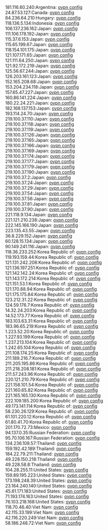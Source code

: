 181.116.60.240:Argentina: [ovpn config](vpn/181_116_60_240.ovpn)  
24.87.53.127:Canada: [ovpn config](vpn/24_87_53_127.ovpn)  
84.236.64.210:Hungary: [ovpn config](vpn/84_236_64_210.ovpn)  
118.136.5.134:Indonesia: [ovpn config](vpn/118_136_5_134.ovpn)  
106.137.236.162:Japan: [ovpn config](vpn/106_137_236_162.ovpn)  
111.106.178.192:Japan: [ovpn config](vpn/111_106_178_192.ovpn)  
115.37.6.153:Japan: [ovpn config](vpn/115_37_6_153.ovpn)  
115.65.199.67:Japan: [ovpn config](vpn/115_65_199_67.ovpn)  
118.154.101.175:Japan: [ovpn config](vpn/118_154_101_175.ovpn)  
121.107.171.65:Japan: [ovpn config](vpn/121_107_171_65.ovpn)  
121.111.64.250:Japan: [ovpn config](vpn/121_111_64_250.ovpn)  
121.92.172.219:Japan: [ovpn config](vpn/121_92_172_219.ovpn)  
125.56.67.244:Japan: [ovpn config](vpn/125_56_67_244.ovpn)  
126.203.161.123:Japan: [ovpn config](vpn/126_203_161_123.ovpn)  
152.165.208.68:Japan: [ovpn config](vpn/152_165_208_68.ovpn)  
153.204.234.118:Japan: [ovpn config](vpn/153_204_234_118.ovpn)  
157.65.47.227:Japan: [ovpn config](vpn/157_65_47_227.ovpn)  
160.86.141.224:Japan: [ovpn config](vpn/160_86_141_224.ovpn)  
180.22.24.221:Japan: [ovpn config](vpn/180_22_24_221.ovpn)  
182.168.137.153:Japan: [ovpn config](vpn/182_168_137_153.ovpn)  
193.114.24.70:Japan: [ovpn config](vpn/193_114_24_70.ovpn)  
219.100.37.110:Japan: [ovpn config](vpn/219_100_37_110.ovpn)  
219.100.37.118:Japan: [ovpn config](vpn/219_100_37_118.ovpn)  
219.100.37.119:Japan: [ovpn config](vpn/219_100_37_119.ovpn)  
219.100.37.126:Japan: [ovpn config](vpn/219_100_37_126.ovpn)  
219.100.37.165:Japan: [ovpn config](vpn/219_100_37_165.ovpn)  
219.100.37.166:Japan: [ovpn config](vpn/219_100_37_166.ovpn)  
219.100.37.169:Japan: [ovpn config](vpn/219_100_37_169.ovpn)  
219.100.37.174:Japan: [ovpn config](vpn/219_100_37_174.ovpn)  
219.100.37.177:Japan: [ovpn config](vpn/219_100_37_177.ovpn)  
219.100.37.179:Japan: [ovpn config](vpn/219_100_37_179.ovpn)  
219.100.37.190:Japan: [ovpn config](vpn/219_100_37_190.ovpn)  
219.100.37.2:Japan: [ovpn config](vpn/219_100_37_2.ovpn)  
219.100.37.24:Japan: [ovpn config](vpn/219_100_37_24.ovpn)  
219.100.37.29:Japan: [ovpn config](vpn/219_100_37_29.ovpn)  
219.100.37.54:Japan: [ovpn config](vpn/219_100_37_54.ovpn)  
219.100.37.56:Japan: [ovpn config](vpn/219_100_37_56.ovpn)  
219.100.37.81:Japan: [ovpn config](vpn/219_100_37_81.ovpn)  
219.100.37.90:Japan: [ovpn config](vpn/219_100_37_90.ovpn)  
221.118.9.134:Japan: [ovpn config](vpn/221_118_9_134.ovpn)  
221.121.210.238:Japan: [ovpn config](vpn/221_121_210_238.ovpn)  
222.145.166.190:Japan: [ovpn config](vpn/222_145_166_190.ovpn)  
223.135.43.55:Japan: [ovpn config](vpn/223_135_43_55.ovpn)  
36.8.229.152:Japan: [ovpn config](vpn/36_8_229_152.ovpn)  
60.128.15.134:Japan: [ovpn config](vpn/60_128_15_134.ovpn)  
90.149.241.116:Japan: [ovpn config](vpn/90_149_241_116.ovpn)  
118.36.233.252:Korea Republic of: [ovpn config](vpn/118_36_233_252.ovpn)  
119.193.159.44:Korea Republic of: [ovpn config](vpn/119_193_159_44.ovpn)  
121.131.242.208:Korea Republic of: [ovpn config](vpn/121_131_242_208.ovpn)  
121.136.197.251:Korea Republic of: [ovpn config](vpn/121_136_197_251.ovpn)  
121.142.142.24:Korea Republic of: [ovpn config](vpn/121_142_142_24.ovpn)  
121.143.172.214:Korea Republic of: [ovpn config](vpn/121_143_172_214.ovpn)  
121.151.53.1:Korea Republic of: [ovpn config](vpn/121_151_53_1.ovpn)  
121.170.88.94:Korea Republic of: [ovpn config](vpn/121_170_88_94.ovpn)  
121.175.175.84:Korea Republic of: [ovpn config](vpn/121_175_175_84.ovpn)  
123.212.31.22:Korea Republic of: [ovpn config](vpn/123_212_31_22.ovpn)  
124.59.176.7:Korea Republic of: [ovpn config](vpn/124_59_176_7.ovpn)  
14.32.24.203:Korea Republic of: [ovpn config](vpn/14_32_24_203.ovpn)  
14.52.173.77:Korea Republic of: [ovpn config](vpn/14_52_173_77.ovpn)  
183.103.63.31:Korea Republic of: [ovpn config](vpn/183_103_63_31.ovpn)  
183.96.65.219:Korea Republic of: [ovpn config](vpn/183_96_65_219.ovpn)  
1.223.52.20:Korea Republic of: [ovpn config](vpn/1_223_52_20.ovpn)  
1.227.93.199:Korea Republic of: [ovpn config](vpn/1_227_93_199.ovpn)  
1.237.213.104:Korea Republic of: [ovpn config](vpn/1_237_213_104.ovpn)  
1.242.65.104:Korea Republic of: [ovpn config](vpn/1_242_65_104.ovpn)  
211.108.174.25:Korea Republic of: [ovpn config](vpn/211_108_174_25.ovpn)  
211.189.216.7:Korea Republic of: [ovpn config](vpn/211_189_216_7.ovpn)  
211.205.195.86:Korea Republic of: [ovpn config](vpn/211_205_195_86.ovpn)  
211.218.208.181:Korea Republic of: [ovpn config](vpn/211_218_208_181.ovpn)  
211.57.243.96:Korea Republic of: [ovpn config](vpn/211_57_243_96.ovpn)  
220.121.210.79:Korea Republic of: [ovpn config](vpn/220_121_210_79.ovpn)  
221.158.101.54:Korea Republic of: [ovpn config](vpn/221_158_101_54.ovpn)  
221.160.65.82:Korea Republic of: [ovpn config](vpn/221_160_65_82.ovpn)  
221.165.165.130:Korea Republic of: [ovpn config](vpn/221_165_165_130.ovpn)  
222.109.185.200:Korea Republic of: [ovpn config](vpn/222_109_185_200.ovpn)  
49.173.141.114:Korea Republic of: [ovpn config](vpn/49_173_141_114.ovpn)  
58.230.26.129:Korea Republic of: [ovpn config](vpn/58_230_26_129.ovpn)  
61.101.220.12:Korea Republic of: [ovpn config](vpn/61_101_220_12.ovpn)  
61.80.41.70:Korea Republic of: [ovpn config](vpn/61_80_41_70.ovpn)  
201.170.72.73:Mexico: [ovpn config](vpn/201_170_72_73.ovpn)  
94.137.0.35:Russian Federation: [ovpn config](vpn/94_137_0_35.ovpn)  
95.70.106.167:Russian Federation: [ovpn config](vpn/95_70_106_167.ovpn)  
134.236.108.57:Thailand: [ovpn config](vpn/134_236_108_57.ovpn)  
159.192.42.189:Thailand: [ovpn config](vpn/159_192_42_189.ovpn)  
184.22.79.211:Thailand: [ovpn config](vpn/184_22_79_211.ovpn)  
49.228.150.218:Thailand: [ovpn config](vpn/49_228_150_218.ovpn)  
49.228.58.8:Thailand: [ovpn config](vpn/49_228_58_8.ovpn)  
104.28.255.11:United States: [ovpn config](vpn/104_28_255_11.ovpn)  
159.89.195.223:United States: [ovpn config](vpn/159_89_195_223.ovpn)  
173.198.248.39:United States: [ovpn config](vpn/173_198_248_39.ovpn)  
23.164.240.140:United States: [ovpn config](vpn/23_164_240_140.ovpn)  
45.61.171.183:United States: [ovpn config](vpn/45_61_171_183.ovpn)  
71.193.174.163:United States: [ovpn config](vpn/71_193_174_163.ovpn)  
76.103.218.168:United States: [ovpn config](vpn/76_103_218_168.ovpn)  
118.70.46.40:Viet Nam: [ovpn config](vpn/118_70_46_40.ovpn)  
42.115.33.199:Viet Nam: [ovpn config](vpn/42_115_33_199.ovpn)  
42.116.220.249:Viet Nam: [ovpn config](vpn/42_116_220_249.ovpn)  
58.186.248.72:Viet Nam: [ovpn config](vpn/58_186_248_72.ovpn)  
